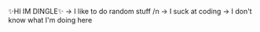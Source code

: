 ✨HI IM DINGLE✨
-> I like to do random stuff /n
-> I suck at coding
-> I don't know what I'm doing here
